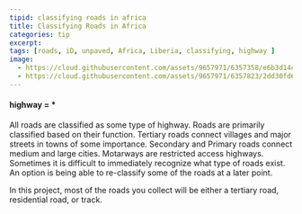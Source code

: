 ```yaml
---
tipid: classifying roads in africa
title: Classifying Roads in Africa
categories: tip
excerpt:
tags: [roads, iD, unpaved, Africa, Liberia, classifying, highway ]
image:
  - https://cloud.githubusercontent.com/assets/9657971/6357358/e6b3d14c-bc31-11e4-934a-4d682a3a17b4.png
  - https://cloud.githubusercontent.com/assets/9657971/6357823/2dd30fd6-bc35-11e4-85f7-c93082b583fe.png
---
```


#### highway = *

All roads are classified as some type of highway. Roads are primarily classified based on their function. Tertiary roads connect villages and major streets in towns of some importance. Secondary and Primary roads connect medium and large cities. Motarways are restricted access highways. Sometimes it is difficult to immediately recognize what type of roads exist. An option is being able to re-classify some of the roads at a later point.

In this project, most of the roads you collect will be either a tertiary road, residential road, or track. 



